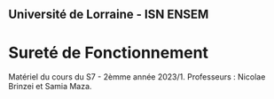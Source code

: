 ## Université de Lorraine - ISN ENSEM
# Sureté de Fonctionnement

Matériel du cours du S7 - 2èmme année 2023/1. Professeurs : Nicolae Brinzei et Samia Maza.
